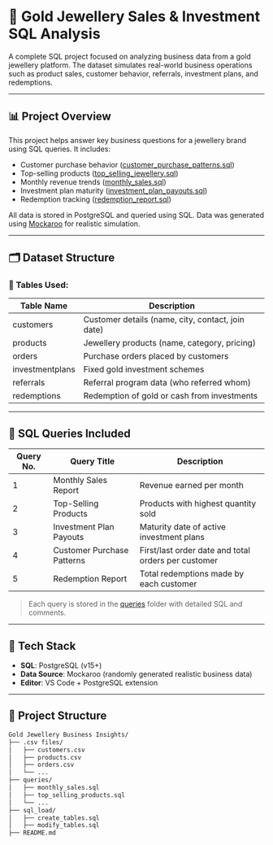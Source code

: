 # 💎 Gold Jewellery Sales & Investment SQL Analysis

A complete SQL project focused on analyzing business data from a gold jewellery platform. The dataset simulates real-world business operations such as product sales, customer behavior, referrals, investment plans, and redemptions.

---

## 📊 Project Overview

This project helps answer key business questions for a jewellery brand using SQL queries. It includes:

- Customer purchase behavior ([customer_purchase_patterns.sql](/Gold%20Jewellery%20Business%20Insights/queries/customer_purchase_patterns.sql))
- Top-selling products ([top_selling_jewellery.sql](/Gold%20Jewellery%20Business%20Insights/queries/top_selling_jewellery.sql))
- Monthly revenue trends ([monthly_sales.sql](/Gold%20Jewellery%20Business%20Insights/queries/monthly_sales.sql))
- Investment plan maturity ([investment_plan_payouts.sql](/Gold%20Jewellery%20Business%20Insights/queries/investment_plan_payouts.sql))
- Redemption tracking ([redemption_report.sql](/Gold%20Jewellery%20Business%20Insights/queries/redemption_report.sql))

All data is stored in PostgreSQL and queried using SQL. Data was generated using [Mockaroo](https://mockaroo.com/) for realistic simulation.

---

## 🗂️ Dataset Structure

### 🧾 Tables Used:

| Table Name       | Description |
|------------------|-------------|
| customers      | Customer details (name, city, contact, join date) |
| products       | Jewellery products (name, category, pricing) |
| orders         | Purchase orders placed by customers |
| investmentplans| Fixed gold investment schemes |
| referrals      | Referral program data (who referred whom) |
| redemptions    | Redemption of gold or cash from investments |

---

## 🧠 SQL Queries Included

| Query No. | Query Title | Description |
|----------|-------------|-------------|
| 1️ | Monthly Sales Report | Revenue earned per month |
| 2️ | Top-Selling Products | Products with highest quantity sold |
| 3️ | Investment Plan Payouts | Maturity date of active investment plans |
| 4 | Customer Purchase Patterns | First/last order date and total orders per customer |
| 5️ | Redemption Report | Total redemptions made by each customer |

> Each query is stored in the [queries](/Gold%20Jewellery%20Business%20Insights/queries/) folder with detailed SQL and comments.

---

## 🧰 Tech Stack

- **SQL**: PostgreSQL (v15+)
- **Data Source**: Mockaroo (randomly generated realistic business data)
- **Editor**: VS Code + PostgreSQL extension

---

## 📂 Project Structure

```bash
Gold Jewellery Business Insights/
├── .csv files/
│   ├── customers.csv
│   ├── products.csv
│   ├── orders.csv
│   └── ...
├── queries/
│   ├── monthly_sales.sql
│   ├── top_selling_products.sql
│   └── ...
├── sql_load/
│   ├── create_tables.sql
│   ├── modify_tables.sql
├── README.md